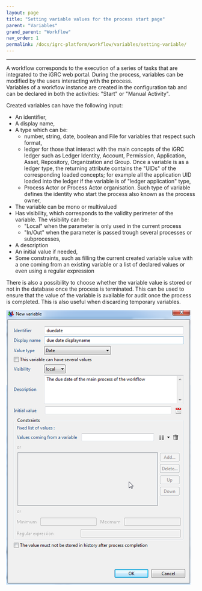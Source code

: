 ```yaml
---
layout: page
title: "Setting variable values for the process start page"
parent: "Variables"
grand_parent: "Workflow"
nav_order: 1
permalink: /docs/igrc-platform/workflow/variables/setting-variable/
---
```

---

A workflow corresponds to the execution of a series of tasks that are integrated to the iGRC web portal. During the process, variables can be modified by the users interacting with the process.   
Variables of a workflow instance are created in the configuration tab and can be declared in both the activities: "Start" or "Manual Activity".   

Created variables can have the following input:   

- An identifier,
- A display name,
- A type which can be:
  - number, string, date, boolean and File for variables that respect such format,
  - ledger for those that interact with the main concepts of the iGRC ledger such as Ledger Identity, Account, Permission, Application, Asset, Repository, Organization and Group. Once a variable is as a ledger type, the returning attribute contains the "UIDs" of the corresponding loaded concepts; for example all the application UID loaded into the ledger if the variable is of "ledger application" type,
  - Process Actor or Process Actor organisation. Such type of variable defines the identity who start the process also known as the process owner,  
- The variable can be mono or multivalued
- Has visibility, which corresponds to the validity perimeter of the variable. The visibility can be:
  - "Local" when the parameter is only used in the current process
  - "In/Out" when the parameter is passed trough several processes or subprocesses,
- A description
- An initial value if needed,
- Some constraints, such as filling the current created variable value with a one coming from an existing variable or a list of declared values or even using a regular expression

There is also a possibility to choose whether the variable value is stored or not in the database once the process is terminated. This can be used to ensure that the value of the variable is available for audit once the process is completed. This is also useful when discarding temporary variables.   

![New variable](../images/WF_newVariable.png "New variable")    
